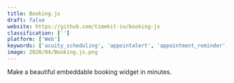 ```yaml
---
title: Booking.js
draft: false 
website: https://github.com/timekit-io/booking-js
classification: ['']
platform: ['Web']
keywords: ['acuity_scheduling', 'appointalert', 'appointment_reminder', 'cozycal', 'dudle', 'framadate', 'fullcalendar', 'hopscot', 'nuages', 'omnipointment', 'q-it_team_scheduler', 'scheduling_wiz', 'smart_scheduling', 'time_slot_booking_calendar_php', 'timely', 'vyte', 'whenisgood', 'xoyondo']
image: 2020/04/Booking.js.png
---
```

Make a beautiful embeddable booking widget in minutes.